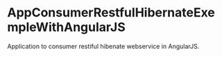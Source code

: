 # AppConsumerRestfulHibernateExempleWithAngularJS
Application to consumer restiful hibenate webservice in AngularJS.
